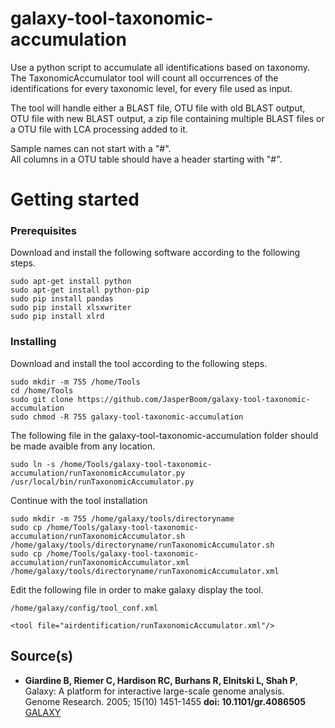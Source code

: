 # galaxy-tool-taxonomic-accumulation
Use a python script to accumulate all identifications based on taxonomy.  
The TaxonomicAccumulator tool will count all occurrences of the identifications for every taxonomic level, for every file used as input.

The tool will handle either a BLAST file, OTU file with old BLAST output, OTU file with new BLAST output, a zip file containing multiple BLAST files or a OTU file with LCA processing added to it.

Sample names can not start with a "#".  
All columns in a OTU table should have a header starting with "#".

# Getting started

### Prerequisites
Download and install the following software according to the following steps.
```
sudo apt-get install python
sudo apt-get install python-pip
sudo pip install pandas
sudo pip install xlsxwriter
sudo pip install xlrd
```

### Installing
Download and install the tool according to the following steps.
```
sudo mkdir -m 755 /home/Tools
cd /home/Tools
sudo git clone https://github.com/JasperBoom/galaxy-tool-taxonomic-accumulation
sudo chmod -R 755 galaxy-tool-taxonomic-accumulation
```
The following file in the galaxy-tool-taxonomic-accumulation folder should be made avaible from any location.
```
sudo ln -s /home/Tools/galaxy-tool-taxonomic-accumulation/runTaxonomicAccumulator.py /usr/local/bin/runTaxonomicAccumulator.py
```
Continue with the tool installation
```
sudo mkdir -m 755 /home/galaxy/tools/directoryname
sudo cp /home/Tools/galaxy-tool-taxonomic-accumulation/runTaxonomicAccumulator.sh /home/galaxy/tools/directoryname/runTaxonomicAccumulator.sh
sudo cp /home/Tools/galaxy-tool-taxonomic-accumulation/runTaxonomicAccumulator.xml /home/galaxy/tools/directoryname/runTaxonomicAccumulator.xml
```
Edit the following file in order to make galaxy display the tool.
```
/home/galaxy/config/tool_conf.xml
```
```
<tool file="airdentification/runTaxonomicAccumulator.xml"/>
```
## Source(s)
* __Giardine B, Riemer C, Hardison RC, Burhans R, Elnitski L, Shah P__,  
  Galaxy: A platform for interactive large-scale genome analysis.  
  Genome Research. 2005; 15(10) 1451-1455 __doi: 10.1101/gr.4086505__  
  [GALAXY](https://www.galaxyproject.org/)
